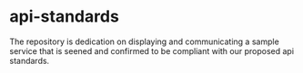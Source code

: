 # api-standards
The repository is dedication on displaying and communicating a sample service that is seened and confirmed to be compliant with our proposed api standards. 
